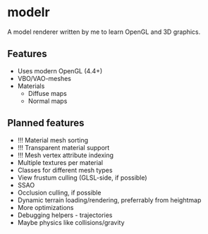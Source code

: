 modelr
======


A model renderer written by me to learn OpenGL and 3D graphics.


Features
--------


* Uses modern OpenGL (4.4+)
* VBO/VAO-meshes
* Materials
    * Diffuse maps
    * Normal maps


Planned features
----------------


* !!! Material mesh sorting
* !!! Transparent material support
* !!! Mesh vertex attribute indexing
* Multiple textures per material
* Classes for different mesh types
* View frustum culling (GLSL-side, if possible)
* SSAO
* Occlusion culling, if possible
* Dynamic terrain loading/rendering, preferrably from heightmap
* More optimizations
* Debugging helpers - trajectories
* Maybe physics like collisions/gravity
